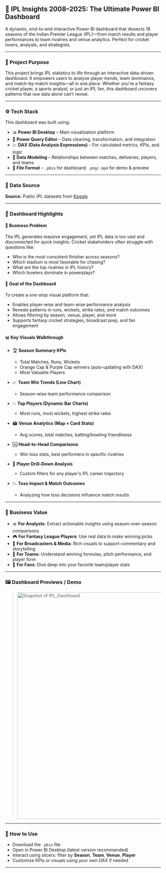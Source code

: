 ## 🏏 IPL Insights 2008–2025: The Ultimate Power BI Dashboard

A dynamic, end-to-end interactive Power BI dashboard that dissects 18 seasons of the Indian Premier League (IPL)—from match results and player performances to team rivalries and venue analytics. Perfect for cricket lovers, analysts, and strategists.

---

### 🎯 Project Purpose

This project brings IPL statistics to life through an interactive data-driven dashboard. It empowers users to analyze player trends, team dominance, and match-by-match insights—all in one place. Whether you're a fantasy cricket player, a sports analyst, or just an IPL fan, this dashboard uncovers patterns that raw data alone can’t reveal.

---

### ⚙️ Tech Stack

This dashboard was built using:

* 📊 **Power BI Desktop** – Main visualization platform
* 🧹 **Power Query Editor** – Data cleaning, transformation, and integration
* 📈 **DAX (Data Analysis Expressions)** – For calculated metrics, KPIs, and logic
* 🔗 **Data Modeling** – Relationships between matches, deliveries, players, and teams
* 📁 **File Format** – `.pbix` for dashboard, `.png/.mp4` for demo & preview

---

### 📂 Data Source

**Source:** Public IPL datasets from [Kaggle](https://www.kaggle.com/datasets)

---

### 🌟 Dashboard Highlights

#### 🧩 Business Problem

The IPL generates massive engagement, yet IPL data is too vast and disconnected for quick insights. Cricket stakeholders often struggle with questions like:

* Who is the most consistent finisher across seasons?
* Which stadium is most favorable for chasing?
* What are the top rivalries in IPL history?
* Which bowlers dominate in powerplays?

#### 🎯 Goal of the Dashboard

To create a one-stop visual platform that:

* Enables player-wise and team-wise performance analysis
* Reveals patterns in runs, wickets, strike rates, and match outcomes
* Allows filtering by season, venue, player, and more
* Supports fantasy cricket strategies, broadcast prep, and fan engagement

#### 📊 Key Visuals Walkthrough

* 🏆 **Season Summary KPIs**

  * Total Matches, Runs, Wickets
  * Orange Cap & Purple Cap winners (auto-updating with DAX)
  * Most Valuable Players

* 📈 **Team Win Trends (Line Chart)**

  * Season-wise team performance comparison

* 💥 **Top Players (Dynamic Bar Charts)**

  * Most runs, most wickets, highest strike rates

* 🏟️ **Venue Analytics (Map + Card Stats)**

  * Avg scores, total matches, batting/bowling friendliness

* 🆚 **Head-to-Head Comparisons**

  * Win-loss stats, best performers in specific rivalries

* 🧠 **Player Drill-Down Analysis**

  * Custom filters for any player's IPL career trajectory

* 📉 **Toss Impact & Match Outcomes**

  * Analyzing how toss decisions influence match results

---

### 💼 Business Value

* 📊 **For Analysts**: Extract actionable insights using season-over-season comparisons
* 🎮 **For Fantasy League Players**: Use real data to make winning picks
* 🏢 **For Broadcasters & Media**: Rich visuals to support commentary and storytelling
* 🧠 **For Teams**: Understand winning formulas, pitch performance, and player form
* 👥 **For Fans**: Dive deep into your favorite team/player stats

---

### 🖼️ Dashboard Previews / Demo

> <img width="1333" height="731" alt="Snapshot of IPL_Dashboard" src="https://github.com/user-attachments/assets/05d3cbd3-86de-4029-8e2f-770f5123d0ca" />

---
### 📌 How to Use

* Download the `.pbix` file
* Open in Power BI Desktop (latest version recommended)
* Interact using slicers: filter by **Season**, **Team**, **Venue**, **Player**
* Customize KPIs or visuals using your own DAX if needed

---
